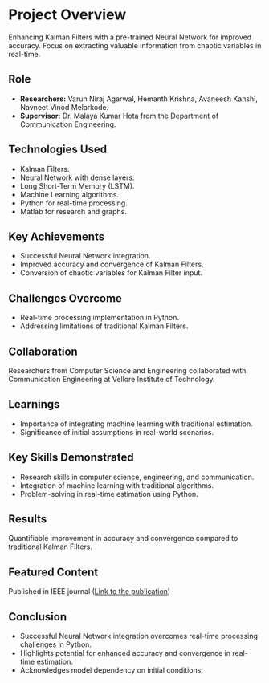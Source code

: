 # Project Overview
Enhancing Kalman Filters with a pre-trained Neural Network for improved accuracy. Focus on extracting valuable information from chaotic variables in real-time.

## Role
- **Researchers:** Varun Niraj Agarwal, Hemanth Krishna, Avaneesh Kanshi, Navneet Vinod Melarkode.
- **Supervisor:** Dr. Malaya Kumar Hota from the Department of Communication Engineering.

## Technologies Used
- Kalman Filters.
- Neural Network with dense layers.
- Long Short-Term Memory (LSTM).
- Machine Learning algorithms.
- Python for real-time processing.
- Matlab for research and graphs.
## Key Achievements
- Successful Neural Network integration.
- Improved accuracy and convergence of Kalman Filters.
- Conversion of chaotic variables for Kalman Filter input.

## Challenges Overcome
- Real-time processing implementation in Python.
- Addressing limitations of traditional Kalman Filters.

## Collaboration
Researchers from Computer Science and Engineering collaborated with Communication Engineering at Vellore Institute of Technology.

## Learnings
- Importance of integrating machine learning with traditional estimation.
- Significance of initial assumptions in real-world scenarios.

## Key Skills Demonstrated
- Research skills in computer science, engineering, and communication.
- Integration of machine learning with traditional algorithms.
- Problem-solving in real-time estimation using Python.

## Results
Quantifiable improvement in accuracy and convergence compared to traditional Kalman Filters.

## Featured Content
Published in IEEE journal ([Link to the publication](https://ieeexplore.ieee.org/document/9952718))

## Conclusion
- Successful Neural Network integration overcomes real-time processing challenges in Python.
- Highlights potential for enhanced accuracy and convergence in real-time estimation.
- Acknowledges model dependency on initial conditions.
